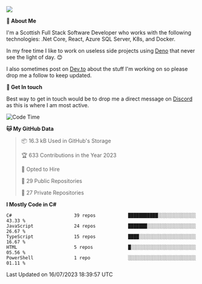 <img src="https://github.com/jasonhughes94/jasonhughes94/blob/main/header.png?raw=true">

**:tangerine: About Me**

I'm a Scottish Full Stack Software Developer who works with the following technologies: .Net Core, React, Azure SQL Server, K8s, and Docker.

In my free time I like to work on useless side projects using [Deno](https://deno.land/) that never see the light of day. 😊

I also sometimes post on [Dev.to](https://dev.to/jasonhughes94) about the stuff I'm working on so please drop me a follow to keep updated.

**:speech_balloon: Get In touch**

Best way to get in touch would be to drop me a direct message on [Discord](https://discordapp.com/users/206498666976903169) as this is where I am most active.

<!--START_SECTION:waka-->
![Code Time](http://img.shields.io/badge/Code%20Time-1%2C104%20hrs%2040%20mins-blue)

**🐱 My GitHub Data** 

> 📦 16.3 kB Used in GitHub's Storage 
 > 
> 🏆 633 Contributions in the Year 2023
 > 
> 💼 Opted to Hire
 > 
> 📜 29 Public Repositories 
 > 
> 🔑 27 Private Repositories 
 > 
**I Mostly Code in C#** 

```text
C#                       39 repos            ███████████░░░░░░░░░░░░░░   43.33 % 
JavaScript               24 repos            ███████░░░░░░░░░░░░░░░░░░   26.67 % 
TypeScript               15 repos            ████░░░░░░░░░░░░░░░░░░░░░   16.67 % 
HTML                     5 repos             █░░░░░░░░░░░░░░░░░░░░░░░░   05.56 % 
PowerShell               1 repo              ░░░░░░░░░░░░░░░░░░░░░░░░░   01.11 % 
```




 Last Updated on 16/07/2023 18:39:57 UTC
<!--END_SECTION:waka-->
